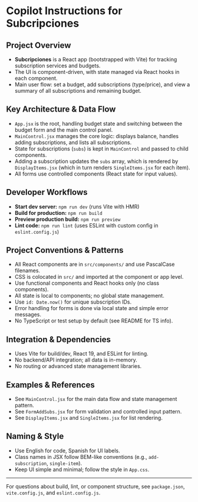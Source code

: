 # Copilot Instructions for Subcripciones

## Project Overview
- **Subcripciones** is a React app (bootstrapped with Vite) for tracking subscription services and budgets.
- The UI is component-driven, with state managed via React hooks in each component.
- Main user flow: set a budget, add subscriptions (type/price), and view a summary of all subscriptions and remaining budget.

## Key Architecture & Data Flow
- `App.jsx` is the root, handling budget state and switching between the budget form and the main control panel.
- `MainControl.jsx` manages the core logic: displays balance, handles adding subscriptions, and lists all subscriptions.
- State for subscriptions (`subs`) is kept in `MainControl` and passed to child components.
- Adding a subscription updates the `subs` array, which is rendered by `DisplayItems.jsx` (which in turn renders `SingleItems.jsx` for each item).
- All forms use controlled components (React state for input values).

## Developer Workflows
- **Start dev server:** `npm run dev` (runs Vite with HMR)
- **Build for production:** `npm run build`
- **Preview production build:** `npm run preview`
- **Lint code:** `npm run lint` (uses ESLint with custom config in `eslint.config.js`)

## Project Conventions & Patterns
- All React components are in `src/components/` and use PascalCase filenames.
- CSS is colocated in `src/` and imported at the component or app level.
- Use functional components and React hooks only (no class components).
- All state is local to components; no global state management.
- Use `id: Date.now()` for unique subscription IDs.
- Error handling for forms is done via local state and simple error messages.
- No TypeScript or test setup by default (see README for TS info).

## Integration & Dependencies
- Uses Vite for build/dev, React 19, and ESLint for linting.
- No backend/API integration; all data is in-memory.
- No routing or advanced state management libraries.

## Examples & References
- See `MainControl.jsx` for the main data flow and state management pattern.
- See `FormAddSubs.jsx` for form validation and controlled input pattern.
- See `DisplayItems.jsx` and `SingleItems.jsx` for list rendering.

## Naming & Style
- Use English for code, Spanish for UI labels.
- Class names in JSX follow BEM-like conventions (e.g., `add-subscription`, `single-item`).
- Keep UI simple and minimal; follow the style in `App.css`.

---
For questions about build, lint, or component structure, see `package.json`, `vite.config.js`, and `eslint.config.js`.
